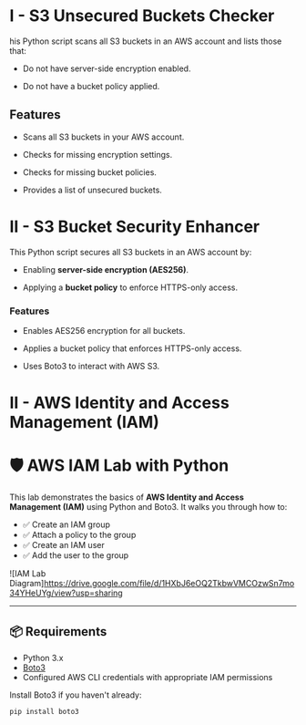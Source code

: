# I - S3 Unsecured Buckets Checker
his Python script scans all S3 buckets in an AWS account and lists those that:

 - Do not have server-side encryption enabled.

 - Do not have a bucket policy applied.

## Features 
 - Scans all S3 buckets in your AWS account.

 - Checks for missing encryption settings.

 - Checks for missing bucket policies.

 - Provides a list of unsecured buckets.

 # II - S3 Bucket Security Enhancer
 This Python script secures all S3 buckets in an AWS account by:

 - Enabling **server-side encryption (AES256)**.

 - Applying a **bucket policy** to enforce HTTPS-only access.

 ### Features
   - Enables AES256 encryption for all buckets.

  - Applies a bucket policy that enforces HTTPS-only access.

 - Uses Boto3 to interact with AWS S3.


 # II - AWS Identity and Access Management (IAM)
 # 🛡️ AWS IAM Lab with Python

This lab demonstrates the basics of **AWS Identity and Access Management (IAM)** using Python and Boto3. It walks you through how to:

- ✅ Create an IAM group
- ✅ Attach a policy to the group
- ✅ Create an IAM user
- ✅ Add the user to the group

![IAM Lab Diagram]https://drive.google.com/file/d/1HXbJ6eOQ2TkbwVMCOzwSn7mo34YHeUYg/view?usp=sharing

---

## 📦 Requirements

- Python 3.x
- [Boto3](https://boto3.amazonaws.com/v1/documentation/api/latest/index.html)
- Configured AWS CLI credentials with appropriate IAM permissions

Install Boto3 if you haven't already:

```
pip install boto3
```

